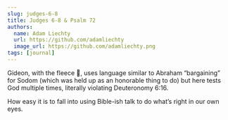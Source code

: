 ```yaml
---
slug: judges-6-8
title: Judges 6-8 & Psalm 72
authors:
  name: Adam Liechty
  url: https://github.com/adamliechty
  image_url: https://github.com/adamliechty.png
tags: [journal]
---
```


Gideon, with the fleece 🐑, uses language similar to Abraham “bargaining” for Sodom (which was held up as an honorable thing to do) but here tests God multiple times, literally violating Deuteronomy 6:16.

How easy it is to fall into using Bible-ish talk to do what’s right in our own eyes.
